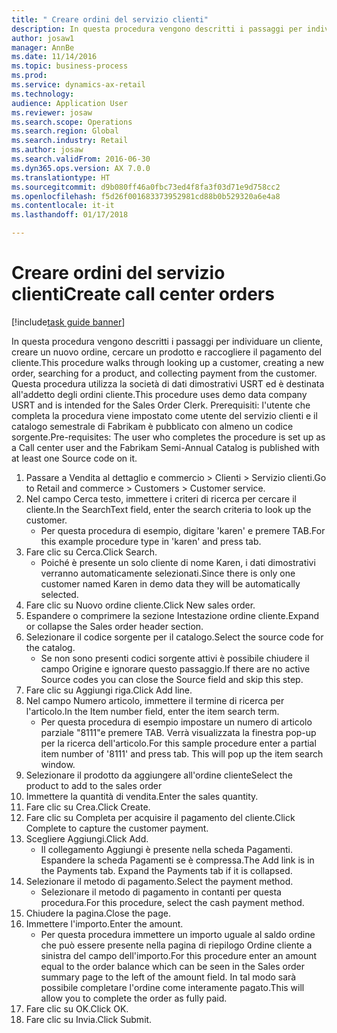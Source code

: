 ```yaml
--- 
title: " Creare ordini del servizio clienti"
description: In questa procedura vengono descritti i passaggi per individuare un cliente, creare un nuovo ordine, cercare un prodotto e raccogliere il pagamento del cliente.
author: josaw1
manager: AnnBe
ms.date: 11/14/2016
ms.topic: business-process
ms.prod: 
ms.service: dynamics-ax-retail
ms.technology: 
audience: Application User
ms.reviewer: josaw
ms.search.scope: Operations
ms.search.region: Global
ms.search.industry: Retail
ms.author: josaw
ms.search.validFrom: 2016-06-30
ms.dyn365.ops.version: AX 7.0.0
ms.translationtype: HT
ms.sourcegitcommit: d9b080ff46a0fbc73ed4f8fa3f03d71e9d758cc2
ms.openlocfilehash: f5d26f001683373952981cd88b0b529320a6e4a8
ms.contentlocale: it-it
ms.lasthandoff: 01/17/2018

---
```

# <a name="create-call-center-orders"></a><span data-ttu-id="35572-103"> Creare ordini del servizio clienti</span><span class="sxs-lookup"><span data-stu-id="35572-103">Create call center orders</span></span>

[!include[task guide banner](../includes/task-guide-banner.md)]

<span data-ttu-id="35572-104">In questa procedura vengono descritti i passaggi per individuare un cliente, creare un nuovo ordine, cercare un prodotto e raccogliere il pagamento del cliente.</span><span class="sxs-lookup"><span data-stu-id="35572-104">This procedure walks through looking up a customer, creating a new order, searching for a product, and collecting payment from the customer.</span></span> <span data-ttu-id="35572-105">Questa procedura utilizza la società di dati dimostrativi USRT ed è destinata all'addetto degli ordini cliente.</span><span class="sxs-lookup"><span data-stu-id="35572-105">This procedure uses demo data company USRT and is intended for the Sales Order Clerk.</span></span> <span data-ttu-id="35572-106">Prerequisiti: l'utente che completa la procedura viene impostato come utente del servizio clienti e il catalogo semestrale di Fabrikam è pubblicato con almeno un codice sorgente.</span><span class="sxs-lookup"><span data-stu-id="35572-106">Pre-requisites:  The user who completes the procedure is set up as a Call center user and the Fabrikam Semi-Annual Catalog is published with at least one Source code on it.</span></span>

1. <span data-ttu-id="35572-107">Passare a Vendita al dettaglio e commercio > Clienti > Servizio clienti.</span><span class="sxs-lookup"><span data-stu-id="35572-107">Go to Retail and commerce > Customers > Customer service.</span></span>
2. <span data-ttu-id="35572-108">Nel campo Cerca testo, immettere i criteri di ricerca per cercare il cliente.</span><span class="sxs-lookup"><span data-stu-id="35572-108">In the SearchText field, enter the search criteria to look up the customer.</span></span>
    * <span data-ttu-id="35572-109">Per questa procedura di esempio, digitare 'karen' e premere TAB.</span><span class="sxs-lookup"><span data-stu-id="35572-109">For this example procedure type in 'karen' and press tab.</span></span>  
3. <span data-ttu-id="35572-110">Fare clic su Cerca.</span><span class="sxs-lookup"><span data-stu-id="35572-110">Click Search.</span></span>
    * <span data-ttu-id="35572-111">Poiché è presente un solo cliente di nome Karen, i dati dimostrativi verranno automaticamente selezionati.</span><span class="sxs-lookup"><span data-stu-id="35572-111">Since there is only one customer named Karen in demo data they will be automatically selected.</span></span>  
4. <span data-ttu-id="35572-112">Fare clic su Nuovo ordine cliente.</span><span class="sxs-lookup"><span data-stu-id="35572-112">Click New sales order.</span></span>
5. <span data-ttu-id="35572-113">Espandere o comprimere la sezione Intestazione ordine cliente.</span><span class="sxs-lookup"><span data-stu-id="35572-113">Expand or collapse the Sales order header section.</span></span>
6. <span data-ttu-id="35572-114">Selezionare il codice sorgente per il catalogo.</span><span class="sxs-lookup"><span data-stu-id="35572-114">Select the source code for the catalog.</span></span>
    * <span data-ttu-id="35572-115">Se non sono presenti codici sorgente attivi è possibile chiudere il campo Origine e ignorare questo passaggio.</span><span class="sxs-lookup"><span data-stu-id="35572-115">If there are no active Source codes you can close the Source field and skip this step.</span></span>  
7. <span data-ttu-id="35572-116">Fare clic su Aggiungi riga.</span><span class="sxs-lookup"><span data-stu-id="35572-116">Click Add line.</span></span>
8. <span data-ttu-id="35572-117">Nel campo Numero articolo, immettere il termine di ricerca per l'articolo.</span><span class="sxs-lookup"><span data-stu-id="35572-117">In the Item number field, enter the item search term.</span></span>
    * <span data-ttu-id="35572-118">Per questa procedura di esempio impostare un numero di articolo parziale "8111"e premere TAB. Verrà visualizzata la finestra pop-up per la ricerca dell'articolo.</span><span class="sxs-lookup"><span data-stu-id="35572-118">For this sample procedure enter a partial item number of '8111' and press tab. This will pop up the item search window.</span></span>  
9. <span data-ttu-id="35572-119">Selezionare il prodotto da aggiungere all'ordine cliente</span><span class="sxs-lookup"><span data-stu-id="35572-119">Select the product to add to the sales order</span></span>
10. <span data-ttu-id="35572-120">Immettere la quantità di vendita.</span><span class="sxs-lookup"><span data-stu-id="35572-120">Enter the sales quantity.</span></span>
11. <span data-ttu-id="35572-121">Fare clic su Crea.</span><span class="sxs-lookup"><span data-stu-id="35572-121">Click Create.</span></span>
12. <span data-ttu-id="35572-122">Fare clic su Completa per acquisire il pagamento del cliente.</span><span class="sxs-lookup"><span data-stu-id="35572-122">Click Complete to capture the customer payment.</span></span>
13. <span data-ttu-id="35572-123">Scegliere Aggiungi.</span><span class="sxs-lookup"><span data-stu-id="35572-123">Click Add.</span></span>
    * <span data-ttu-id="35572-124">Il collegamento Aggiungi è presente nella scheda Pagamenti. Espandere la scheda Pagamenti se è compressa.</span><span class="sxs-lookup"><span data-stu-id="35572-124">The Add link is in the Payments tab. Expand the Payments tab if it is collapsed.</span></span>  
14. <span data-ttu-id="35572-125">Selezionare il metodo di pagamento.</span><span class="sxs-lookup"><span data-stu-id="35572-125">Select the payment method.</span></span>
    * <span data-ttu-id="35572-126">Selezionare il metodo di pagamento in contanti per questa procedura.</span><span class="sxs-lookup"><span data-stu-id="35572-126">For this procedure, select the cash payment method.</span></span>  
15. <span data-ttu-id="35572-127">Chiudere la pagina.</span><span class="sxs-lookup"><span data-stu-id="35572-127">Close the page.</span></span>
16. <span data-ttu-id="35572-128">Immettere l'importo.</span><span class="sxs-lookup"><span data-stu-id="35572-128">Enter the amount.</span></span>
    * <span data-ttu-id="35572-129">Per questa procedura immettere un importo uguale al saldo ordine che può essere presente nella pagina di riepilogo Ordine cliente a sinistra del campo dell'importo.</span><span class="sxs-lookup"><span data-stu-id="35572-129">For this procedure enter an amount equal to the order balance which can be seen in the Sales order summary page to the left of the amount field.</span></span> <span data-ttu-id="35572-130">In tal modo sarà possibile completare l'ordine come interamente pagato.</span><span class="sxs-lookup"><span data-stu-id="35572-130">This will allow you to complete the order as fully paid.</span></span>  
17. <span data-ttu-id="35572-131">Fare clic su OK.</span><span class="sxs-lookup"><span data-stu-id="35572-131">Click OK.</span></span>
18. <span data-ttu-id="35572-132">Fare clic su Invia.</span><span class="sxs-lookup"><span data-stu-id="35572-132">Click Submit.</span></span>


